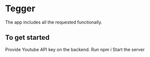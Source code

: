 # Tegger

The app includes all the requested functionally.


## To get started

Provide Youtube API key on the backend.
Run npm i
Start the server


